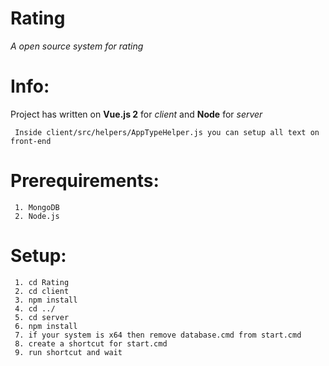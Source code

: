 # Rating
*A open source system for rating* 

# **Info**:

   Project has written on **Vue.js 2** for *client* and **Node** for *server*
   
     Inside client/src/helpers/AppTypeHelper.js you can setup all text on front-end     

# **Prerequirements**:

     1. MongoDB
     2. Node.js

# **Setup**:

     1. cd Rating
     2. cd client
     3. npm install
     4. cd ../
     5. cd server
     6. npm install
     7. if your system is x64 then remove database.cmd from start.cmd 
     8. create a shortcut for start.cmd
     9. run shortcut and wait
